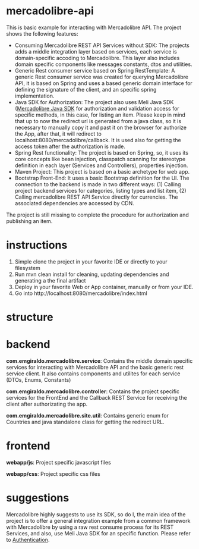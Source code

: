 # mercadolibre-api

This is basic example for interacting with Mercadolibre API. The project shows the following features:

- Consuming Mercadolibre REST API Services without SDK: The projects adds a middle integration layer based on services, each service is domain-specific accoding to Mercadolibre. This layer also includes domain specific components like messages constants, dtos and utilities. 
- Generic Rest consumer service based on Spring RestTemplate: A generic Rest consumer service was created for querying Mercadolibre API, it is based on Spring and uses a based generic domain interface for defining the signature of the client, and an specific spring implementation.
- Java SDK for Authorization: The project also uses Meli Java SDK ([Mercadolibre Java SDK](http://developers.mercadolibre.com/java-sdk/) for authorization and validation access for specific methods, in this case, for listing an item. Please keep in mind that up to now the redirect url is generated from a java class, so it is necessary to manually copy it and past it on the browser for authorize the App, after that, it will redirect to localhost:8080/mercadolibre/callback. It is used also for getting the access token after the authorization is made.
- Spring Rest functionality: The project is based on Spring, so, it uses its core concepts like bean injection, classpatch scanning for stereotype definition in each layer (Services and Controllers), properties injection.
- Maven Project: This project is based on a basic archetype for web app.
- Bootstrap Front-End: It uses a basic Bootstrap definition for the UI. The connection to the backend is made in two different ways: (1) Calling project backend services for categories, listing types and list item, (2) Calling mercadolibre REST API Service directly for currencies. The associated dependencies are accessed by CDN.

The project is still missing to complete the procedure for authorization and publishing an item.

# instructions
1. Simple clone the project in your favorite IDE or directly to your filesystem
2. Run mvn clean install for cleaning, updating dependencies and generating a the final artifact
3. Deploy in your favorite Web or App container, manually or from your IDE.
4. Go into http://localhost:8080/mercadolibre/index.html

# structure

# backend
**com.emgiraldo.mercadolibre.service**: Contains the middle domain specific services for interacting with Mercadolibre API and the basic generic rest service client. It also contains components and utilites for each service (DTOs, Enums, Constants)

**com.emgiraldo.mercadolibre.controller**: Contains the project specific services for the FrontEnd and the Callback REST Service for receiving the client after authorizating the app.

**com.emgiraldo.mercadolibre.site.util**: Contains generic enum for Countries and java standalone class for getting the redirect URL.

# frontend
**webapp/js**: Project specific javascript files

**webapp/css**: Project specific css files

# suggestions

Mercadolibre highly suggests to use its SDK, so do I, the main idea of the project is to offer a general integration example from a common framework with Mercadolibre by using a raw rest consume process for its REST Services, and also, use Meli Java SDK for an specific function. Please refer to [Authentication](http://developers.mercadolibre.com/authentication-and-authorization/).

